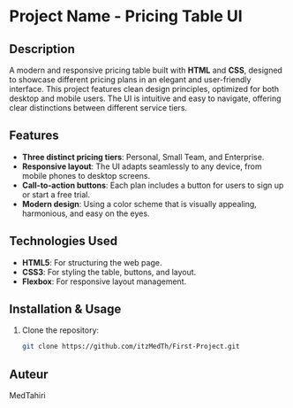 # Project Name - Pricing Table UI

## Description
A modern and responsive pricing table built with **HTML** and **CSS**, designed to showcase different pricing plans in an elegant and user-friendly interface. This project features clean design principles, optimized for both desktop and mobile users. The UI is intuitive and easy to navigate, offering clear distinctions between different service tiers.

## Features
- **Three distinct pricing tiers**: Personal, Small Team, and Enterprise.
- **Responsive layout**: The UI adapts seamlessly to any device, from mobile phones to desktop screens.
- **Call-to-action buttons**: Each plan includes a button for users to sign up or start a free trial.
- **Modern design**: Using a color scheme that is visually appealing, harmonious, and easy on the eyes.
  
## Technologies Used
- **HTML5**: For structuring the web page.
- **CSS3**: For styling the table, buttons, and layout.
- **Flexbox**: For responsive layout management.

## Installation & Usage
1. Clone the repository:
   ```bash
   git clone https://github.com/itzMedTh/First-Project.git

## Auteur
MedTahiri
